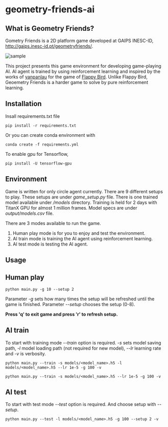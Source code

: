 # geometry-friends-ai

## What is Geometry Friends?
Gometry Friends is a 2D platform game developed at GAIPS INESC-ID, http://gaips.inesc-id.pt/geometryfriends/.

![sample](images/human_game.gif)

This project presents this game environment for developing game-playing AI.
AI agent is trained by using reinforcement learning and inspired by the works of [yanpanlau](https://github.com/yanpanlau)
for the game of [Flappy Bird](https://github.com/yanpanlau/Keras-FlappyBird). Unlike Flappy Bird, Geoemetry Friends is a harder game to solve by pure reinforcement learning.

## Installation

Insall requirements.txt file

`pip install -r requirements.txt`

Or you can create conda environment with

`conda create -f requirements.yml`

To enable gpu for Tensorflow,

`pip install -U tensorflow-gpu`

## Environment

Game is written for only circle agent currently. There are 9 different setups to play. These setups are under *game_setup.py* file.
There is one trained model available under */models* directory. Training is held for 2 days with TitanX GPU for almost 1 million frames.
Model specs are under *output/models.csv* file.

There are 3 modes available to run the game.

1. Human play mode is for you to enjoy and test the environment.
2. AI train mode is training the AI agent using reinforcement learning.
3. AI test mode is testing the AI agent.

## Usage

## Human play
`python main.py -g 10 --setup 2`  <!-- Game over after 10 finishes of a setup -->

Parameter *-g* sets how many times the setup will be refreshed until the game is finished.
Parameter *--setup* chooses the setup (0-8).

**Press 'q' to exit game and press 'r' to refresh setup.**

## AI train
To start with training mode *--train* option is required. *-s* sets model saving path, *-l* model loading path (not required for new model), *--lr* learning rate and *-v* is verbosity.

<!-- Load model with -l, save with -s, --lr learning rate, -v for verbose, --setup for different setups -->
`python main.py --train -s models/<model_name>.h5 -l models/<model_name>.h5 --lr 1e-5 -g 100 -v`

`python main.py --train -s models/<model_name>.h5 --lr 1e-5 -g 100 -v`		<!-- New model, no load -->

## AI test
To start with test mode *--test* option is required. And choose setup with *--setup*.

`python main.py --test -l models/<model_name>.h5 -g 100 --setup 2 -v`
